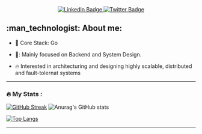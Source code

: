 <div id="header" align="center">
  <div id="badges">
  <a href="https://www.linkedin.com/in/mukhtarovv/">
    <img src="https://img.shields.io/badge/LinkedIn-blue?style=for-the-badge&logo=linkedin&logoColor=white" alt="LinkedIn Badge"/>
  </a>
  <a href="https://twitter.com/plovinamerica">
    <img src="https://img.shields.io/badge/Twitter-blue?style=for-the-badge&logo=twitter&logoColor=white" alt="Twitter Badge"/>
  </a>
</div>
  <div align="center">
</div>
</div>
<h2>:man_technologist: About me:</h2>

- :telescope: Core Stack: Go

- 🌚: Mainly focused on Backend and System Design.

- 🔥 Interested in architecturing and designing highly scalable, distributed and fault-tolernat systems 

---

### :fire: My Stats :

[![GitHub Streak](https://streak-stats.demolab.com?user=kennnyz&theme=radical)](https://git.io/streak-stats) ![Anurag's GitHub stats](https://github-readme-stats.vercel.app/api?username=kennnyz&show_icons=true&theme=radical)

[![Top Langs](https://github-readme-stats.vercel.app/api/top-langs/?username=kennnyz&layout=compact&theme=radical)](https://github.com/anuraghazra/github-readme-stats)


---
